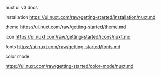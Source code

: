 nuxt ui v3 docs

installation
https://ui.nuxt.com/raw/getting-started/installation/nuxt.md

theme
https://ui.nuxt.com/raw/getting-started/theme.md

icon
https://ui.nuxt.com/raw/getting-started/icons/nuxt.md

fonts
https://ui.nuxt.com/raw/getting-started/fonts.md

color mode

https://ui.nuxt.com/raw/getting-started/color-mode/nuxt.md
